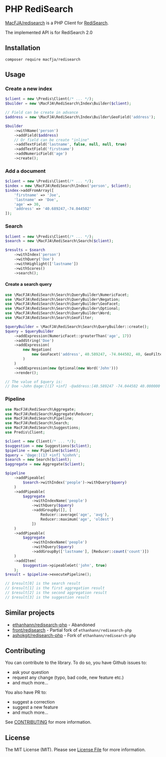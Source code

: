 # PHP RediSearch

[MacFJA/redisearch](https://packagist.org/packages/macfja/redisearch) is a PHP Client for [RediSearch](https://oss.redislabs.com/redisearch/).

The implemented API is for RediSearch 2.0

## Installation

```
composer require macfja/redisearch
```

## Usage

### Create a new index

```php
$client = new \Predis\Client(/* ... */);
$builder = new \MacFJA\RediSearch\Index\Builder($client);

// Field can be create in advance
$address = new \MacFJA\RediSearch\Index\Builder\GeoField('address');

$builder
    ->withName('person')
    ->addField($address)
    // Or field can be create "inline"
    ->addTextField('lastname', false, null, null, true)
    ->addTextField('firstname')
    ->addNumericField('age')
    ->create();
```

### Add a document

```php
$client = new \Predis\Client(/* ... */);
$index = new \MacFJA\RediSearch\Index('person', $client);
$index->addFromArray([
    'firstname' => 'Joe',
    'lastname' => 'Doe',
    'age' => 30,
    'address' => '40.689247,-74.044502'
]);
```

### Search

```php
$client = new \Predis\Client(/* ... */);
$search = new \MacFJA\RediSearch\Search($client);

$results = $search
    ->withIndex('person')
    ->withQuery('Doe')
    ->withHighlight(['lastname'])
    ->withScores()
    ->search();
```

#### Create a search query

```php
use \MacFJA\RediSearch\Search\QueryBuilder\NumericFacet;
use \MacFJA\RediSearch\Search\QueryBuilder\Negation;
use \MacFJA\RediSearch\Search\QueryBuilder\GeoFacet;
use \MacFJA\RediSearch\Search\QueryBuilder\Optional;
use \MacFJA\RediSearch\Search\QueryBuilder\Word;
use \MacFJA\RediSearch\Search\GeoFilter;

$queryBuilder = \MacFJA\RediSearch\Search\QueryBuilder::create();
$query = $queryBuilder
    ->addExpression(NumericFacet::greaterThan('age', 17))
    ->addString('Doe')
    ->addExpression(
        new Negation(
            new GeoFacet('address', 40.589247, -74.044502, 40, GeoFilter::UNIT_KILOMETERS)
        )
    )
    ->addExpression(new Optional(new Word('John')))
    ->render();

// The value of $query is:
// Doe ~John @age:[(17 +inf] -@address:[40.589247 -74.044502 40.000000 km]
```

### Pipeline

```php
use MacFJA\RediSearch\Aggregate;
use MacFJA\RediSearch\Aggregate\Reducer;
use MacFJA\RediSearch\Pipeline;
use MacFJA\RediSearch\Search;
use MacFJA\RediSearch\Suggestions;
use Predis\Client;

$client = new Client(/* ... */);
$suggestion = new Suggestions($client);
$pipeline = new Pipeline($client);
$query = '@age:[(17 +inf] %john%';
$search = new Search($client);
$aggregate = new Aggregate($client);

$pipeline
    ->addPipeable(
        $search->withIndex('people')->withQuery($query)
    )
    ->addPipeable(
        $aggregate
            ->withIndexName('people')
            ->withQuery($query)
            ->addGroupBy([], [
                Reducer::average('age', 'avg'),
                Reducer::maximum('age', 'oldest')
            ])
    )
    ->addPipeable(
        $aggregate
            ->withIndexName('people')
            ->withQuery($query)
            ->addGroupBy(['lastname'], [Reducer::count('count')])
    )
    ->addItem(
        $suggestion->pipeableGet('john', true)
    );
$result = $pipeline->executePipeline();

// $result[0] is the search result
// $result[1] is the first aggregation result
// $result[2] is the second aggregation result
// $result[3] is the suggestion result
```

## Similar projects

- [ethanhann/redisearch-php](https://packagist.org/packages/ethanhann/redisearch-php) - Abandoned
- [front/redisearch](https://packagist.org/packages/front/redisearch) - Partial fork of `ethanhann/redisearch-php`
- [ashokgit/redisearch-php](https://packagist.org/packages/ashokgit/redisearch-php) - Fork of `ethanhann/redisearch-php`

## Contributing

You can contribute to the library.
To do so, you have Github issues to:
 - ask your question
 - request any change (typo, bad code, new feature etc.)
 - and much more...

You also have PR to:
 - suggest a correction
 - suggest a new feature
 - and much more... 
 
See [CONTRIBUTING](CONTRIBUTING.md) for more information.

## License

The MIT License (MIT). Please see [License File](LICENSE.md) for more information.